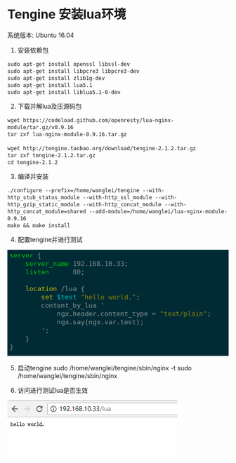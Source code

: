 
# Tengine 安装lua环境


系统版本: Ubuntu 16.04

1. 安装依赖包
```
sudo apt-get install openssl libssl-dev
sudo apt-get install libpcre3 libpcre3-dev
sudo apt-get install zlib1g-dev
sudo apt-get install lua5.1
sudo apt-get install liblua5.1-0-dev
```

2. 下载并解lua及压源码包
```
wget https://codeload.github.com/openresty/lua-nginx-module/tar.gz/v0.9.16
tar zxf lua-nginx-module-0.9.16.tar.gz

wget http://tengine.taobao.org/download/tengine-2.1.2.tar.gz
tar zxf tengine-2.1.2.tar.gz
cd tengine-2.1.2
```

3. 编译并安装
```
./configure --prefix=/home/wanglei/tengine --with-http_stub_status_module --with-http_ssl_module --with-http_gzip_static_module --with-http_concat_module --with-http_concat_module=shared --add-module=/home/wanglei/lua-nginx-module-0.9.16
make && make install
```

4. 配置tengine并进行测试

![lua_module](./img/lua_module.png)

5. 启动tengine
sudo /home/wanglei/tengine/sbin/nginx -t
sudo /home/wanglei/tengine/sbin/nginx

6. 访问进行测试lua是否生效

![lua_access](./img/lua_access.png)
